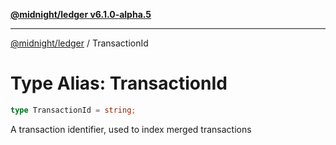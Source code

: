 [**@midnight/ledger v6.1.0-alpha.5**](../README.md)

***

[@midnight/ledger](../globals.md) / TransactionId

# Type Alias: TransactionId

```ts
type TransactionId = string;
```

A transaction identifier, used to index merged transactions

